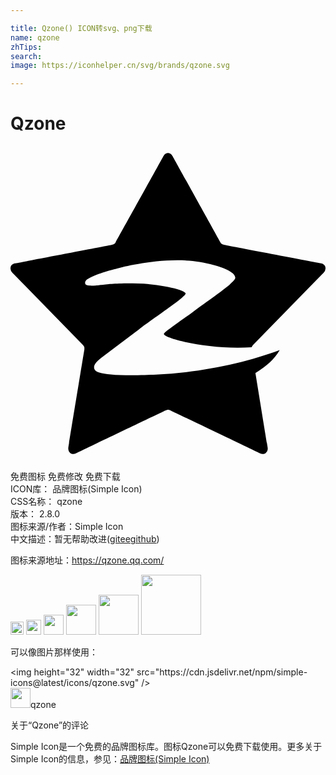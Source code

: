 ```yaml
---

title: Qzone() ICON转svg、png下载
name: qzone
zhTips: 
search: 
image: https://iconhelper.cn/svg/brands/qzone.svg

---
```


# Qzone  <small style="font-size: 60%;font-weight: 100"></small>

<div id="svg" class="svg-wrap">
<svg role="img" xmlns="http://www.w3.org/2000/svg" viewBox="0 0 24 24"><title>Qzone icon</title><path d="M23.985 9.202c-.032-.099-.127-.223-.334-.258-.207-.036-7.351-1.406-7.351-1.406s-.105-.022-.198-.07c-.092-.047-.127-.167-.127-.167S12.447.956 12.349.77C12.25.583 12.104.532 12 .532c-.104 0-.251.051-.349.238-.098.186-3.626 6.531-3.626 6.531s-.035.12-.128.167c-.092.047-.197.07-.197.07S.556 8.908.348 8.943c-.208.036-.302.16-.333.258a.477.477 0 0 0 .125.449l5.362 5.49s.072.08.119.172c.016.104.005.21.005.21s-1.189 7.242-1.22 7.45.075.369.159.43c.083.062.233.106.421.013.189-.093 6.812-3.261 6.812-3.261s.098-.044.201-.061c.103-.017.201.061.201.061s6.623 3.168 6.812 3.261c.188.094.338.049.421-.013a.463.463 0 0 0 .159-.43c-.021-.14-.93-5.677-.93-5.677.876-.54 1.425-1.039 1.849-1.747-2.594.969-6.006 1.717-9.415 1.866-.915.041-2.41.097-3.473-.015-.678-.071-1.17-.144-1.243-.438-.053-.215.054-.46.545-.831a2640.5 2640.5 0 0 1 2.861-2.155c1.285-.968 3.559-2.47 3.559-2.731 0-.285-2.144-.781-4.037-.781-1.945 0-2.275.132-2.811.168-.488.034-.769.005-.804-.138-.06-.248.183-.389.588-.568.709-.314 1.86-.594 1.984-.626.194-.052 3.082-.805 5.618-.535 1.318.14 3.244.668 3.244 1.276 0 .342-1.721 1.494-3.225 2.597-1.149.843-2.217 1.561-2.217 1.688 0 .342 3.533 1.241 6.689 1.01l.003-.022c.048-.092.119-.172.119-.172l5.362-5.49a.477.477 0 0 0 .127-.449z"/></svg>
</div>
<detail full-name='qzone'></detail>

<div class="detail-page">
<p>
<span><span class="badge-success badge">免费图标</span> <span class="badge-success badge">免费修改</span>  <span class="badge-success badge">免费下载</span> </span>
<br/>
<span>
ICON库：
<span class="badge-secondary badge">品牌图标(Simple Icon)</span> 
</span>
<br/>
<span>
CSS名称：
<span class="badge-secondary badge">qzone</span> 
</span>

<br/>
<span>
版本：
<span class="badge-secondary badge">2.8.0</span> 
</span>
<br/>
<span>图标来源/作者：<span class="badge-light badge">Simple Icon</span></span> 
<br/>
<span class="zh-detail">中文描述：暂无<span class="help-link"><span>帮助改进</span>(<a href="https://gitee.com/liuwave/icon-helper/edit/master/json/brands/qzone.json" target="_blank" rel="noopener noreferrer">gitee</a><a href="https://github.com/liuwave/icon-helper/edit/master/json/brands/qzone.json" target="_blank" rel="noopener noreferrer">github</a></span>)</span><br/>
</p>
</div><div class="description description alert alert-light"><p>图标来源地址：<a href="https://qzone.qq.com/" target="_blank" rel="noopener noreferrer">https://qzone.qq.com/</a></p></div>
<div class="alert alert-dark">
<img height="21" width="21" src="https://cdn.jsdelivr.net/npm/simple-icons@latest/icons/qzone.svg" />
<img height="24" width="24" src="https://cdn.jsdelivr.net/npm/simple-icons@latest/icons/qzone.svg" />
<img height="32" width="32" src="https://cdn.jsdelivr.net/npm/simple-icons@latest/icons/qzone.svg" />
<img height="48" width="48" src="https://cdn.jsdelivr.net/npm/simple-icons@latest/icons/qzone.svg" />
<img height="64" width="64" src="https://cdn.jsdelivr.net/npm/simple-icons@latest/icons/qzone.svg" />
<img height="96" width="96" src="https://cdn.jsdelivr.net/npm/simple-icons@latest/icons/qzone.svg" />

</div>
<div>
  <p>可以像图片那样使用：    
  </p>
  <div class="alert alert-primary" style="font-size: 14px">
    &lt;img height="32" width="32" src="https://cdn.jsdelivr.net/npm/simple-icons@latest/icons/qzone.svg" /&gt;
    <copy-btn content='<img height="32" width="32" src="https://cdn.jsdelivr.net/npm/simple-icons@latest/icons/qzone.svg" />'></copy-btn>
  </div>
  <div class="alert alert-secondary">
    <img height="32" width="32" src="https://cdn.jsdelivr.net/npm/simple-icons@latest/icons/qzone.svg" />qzone
    <copy-btn content="qzone" btn-title="复制图标名称"></copy-btn>
  </div>
</div>

<Vssue title="关于“Qzone”的评论" >关于“Qzone”的评论</Vssue>


<div><p>Simple Icon是一个免费的品牌图标库。图标Qzone可以免费下载使用。更多关于  Simple Icon的信息，参见：<a target="_blank" href="https://iconhelper.cn/brands.html">品牌图标(Simple Icon)</a>
</p></div>
